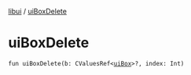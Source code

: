 [libui](README.md) / [uiBoxDelete](ui-box-delete.md)

# uiBoxDelete

`fun uiBoxDelete(b: CValuesRef<`[`uiBox`](ui-box.md)`>?, index: Int)`